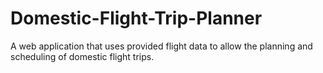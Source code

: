 # Domestic-Flight-Trip-Planner
A web application that uses provided flight data to allow the planning and scheduling of domestic flight trips.
